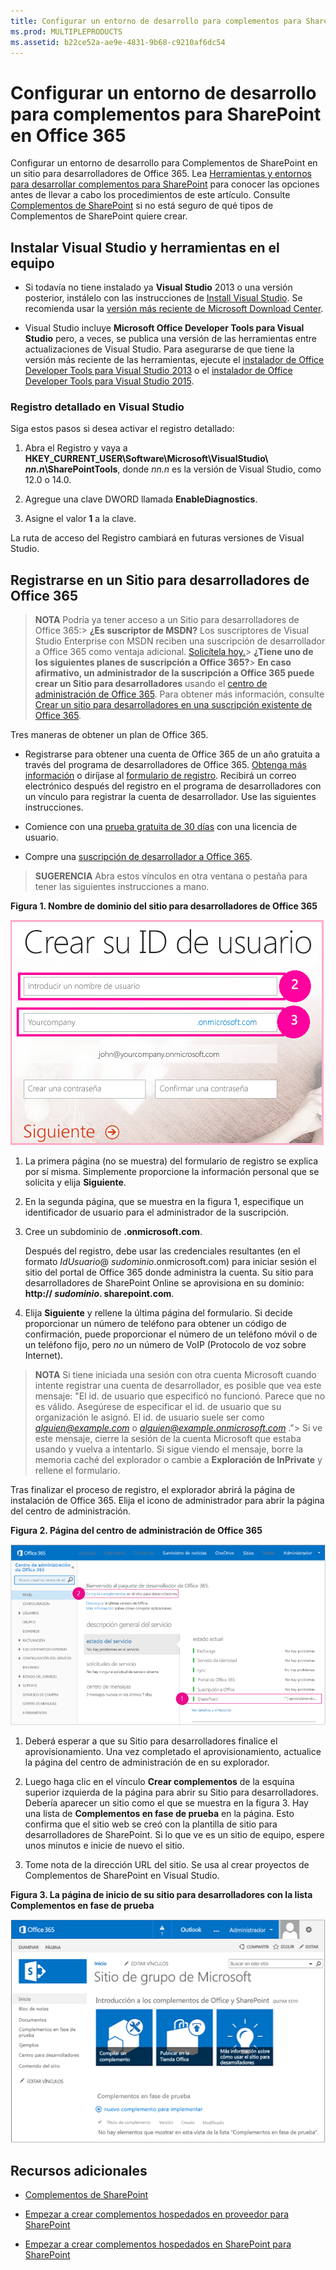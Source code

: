 ```yaml
---
title: Configurar un entorno de desarrollo para complementos para SharePoint en Office 365
ms.prod: MULTIPLEPRODUCTS
ms.assetid: b22ce52a-ae9e-4831-9b68-c9210af6dc54
---
```



# Configurar un entorno de desarrollo para complementos para SharePoint en Office 365
Configurar un entorno de desarrollo para Complementos de SharePoint en un sitio para desarrolladores de Office 365.
Lea  [Herramientas y entornos para desarrollar complementos para SharePoint](tools-and-environments-for-developing-sharepoint-add-ins.md) para conocer las opciones antes de llevar a cabo los procedimientos de este artículo. Consulte [Complementos de SharePoint](sharepoint-add-ins.md) si no está seguro de qué tipos de Complementos de SharePoint quiere crear.





## Instalar Visual Studio y herramientas en el equipo
<a name="devenv_vs"> </a>


- Si todavía no tiene instalado ya **Visual Studio** 2013 o una versión posterior, instálelo con las instrucciones de [Install Visual Studio](http://msdn.microsoft.com/library/da049020-cfda-40d7-8ff4-7492772b620f.aspx). Se recomienda usar la  [versión más reciente de Microsoft Download Center](https://www.visualstudio.com/downloads/download-visual-studio-vs).


- Visual Studio incluye **Microsoft Office Developer Tools para Visual Studio** pero, a veces, se publica una versión de las herramientas entre actualizaciones de Visual Studio. Para asegurarse de que tiene la versión más reciente de las herramientas, ejecute el [instalador de Office Developer Tools para Visual Studio 2013](http://aka.ms/OfficeDevToolsForVS2013) o el [instalador de Office Developer Tools para Visual Studio 2015](http://aka.ms/OfficeDevToolsForVS2015). 



### Registro detallado en Visual Studio

Siga estos pasos si desea activar el registro detallado:




1. Abra el Registro y vaya a **HKEY_CURRENT_USER\\Software\\Microsoft\\VisualStudio\\ _nn.n_\\SharePointTools**, donde _nn.n_ es la versión de Visual Studio, como 12.0 o 14.0.


2. Agregue una clave DWORD llamada **EnableDiagnostics**.


3. Asigne el valor **1** a la clave.


La ruta de acceso del Registro cambiará en futuras versiones de Visual Studio.




## Registrarse en un Sitio para desarrolladores de Office 365
<a name="o365_signup"> </a>


> **NOTA**
>  Podría ya tener acceso a un Sitio para desarrolladores de Office 365:> **¿Es suscriptor de MSDN?** Los suscriptores de Visual Studio Enterprise con MSDN reciben una suscripción de desarrollador a Office 365 como ventaja adicional. [Solicítela hoy.](https://msdn.microsoft.com/subscriptions/manage/default.aspx)> **¿Tiene uno de los siguientes planes de suscripción a Office 365?**> **En caso afirmativo, un administrador de la suscripción a Office 365 puede crear un Sitio para desarrolladores** usando el [centro de administración de Office 365](https://portal.microsoftonline.com/admin/default.aspx). Para obtener más información, consulte  [Crear un sitio para desarrolladores en una suscripción existente de Office 365](create-a-developer-site-on-an-existing-office-365-subscription.md). 




Tres maneras de obtener un plan de Office 365. 




- Registrarse para obtener una cuenta de Office 365 de un año gratuita a través del programa de desarrolladores de Office 365.  [Obtenga más información](http://dev.office.com/devprogram) o diríjase al [formulario de registro](https://profile.microsoft.com/RegSysProfileCenter/wizardnp.aspx?wizid=14b845d0-938c-45af-b061-f798fbb4d170). Recibirá un correo electrónico después del registro en el programa de desarrolladores con un vínculo para registrar la cuenta de desarrollador. Use las siguientes instrucciones.


- Comience con una  [prueba gratuita de 30 días](https://portal.microsoftonline.com/Signup/MainSignUp.aspx?OfferId=6881A1CB-F4EB-4db3-9F18-388898DAF510&amp;DL=DEVELOPERPACK) con una licencia de usuario.


- Compre una  [suscripción de desarrollador a Office 365](https://portal.microsoftonline.com/Signup/MainSignUp.aspx?OfferId=C69E7747-2566-4897-8CBA-B998ED3BAB88&amp;DL=DEVELOPERPACK). 



> **SUGERENCIA**
> Abra estos vínculos en otra ventana o pestaña para tener las siguientes instrucciones a mano. 





**Figura 1. Nombre de dominio del sitio para desarrolladores de Office 365**








![Página 2 del formulario de registro para cuenta de Office 365](images/ff384c69-56bf-4ceb-81c3-8b874e2407f0.png)












1. La primera página (no se muestra) del formulario de registro se explica por sí misma. Simplemente proporcione la información personal que se solicita y elija **Siguiente**.


2. En la segunda página, que se muestra en la figura 1, especifique un identificador de usuario para el administrador de la suscripción.


3. Cree un subdominio de **.onmicrosoft.com**. 

    Después del registro, debe usar las credenciales resultantes (en el formato  _IdUsuario_@ _sudominio_.onmicrosoft.com) para iniciar sesión el sitio del portal de Office 365 donde administra la cuenta. Su sitio para desarrolladores de SharePoint Online se aprovisiona en su dominio: **http:// _sudominio_. sharepoint.com**.


4. Elija **Siguiente** y rellene la última página del formulario. Si decide proporcionar un número de teléfono para obtener un código de confirmación, puede proporcionar el número de un teléfono móvil o de un teléfono fijo, pero *no*  un número de VoIP (Protocolo de voz sobre Internet).




> **NOTA**
> Si tiene iniciada una sesión con otra cuenta Microsoft cuando intente registrar una cuenta de desarrollador, es posible que vea este mensaje: "El id. de usuario que especificó no funcionó. Parece que no es válido. Asegúrese de especificar el id. de usuario que su organización le asignó. El id. de usuario suele ser como  *alguien@example.com*  o *alguien@example.onmicrosoft.com*  ."> Si ve este mensaje, cierre la sesión de la cuenta Microsoft que estaba usando y vuelva a intentarlo. Si sigue viendo el mensaje, borre la memoria caché del explorador o cambie a **Exploración de InPrivate** y rellene el formulario.




Tras finalizar el proceso de registro, el explorador abrirá la página de instalación de Office 365. Elija el icono de administrador para abrir la página del centro de administración.




**Figura 2. Página del centro de administración de Office 365**








![Captura de pantalla que muestra el centro de administración de Office 365.](images/SP15_Office365AdminInset_border.png)








1. Deberá esperar a que su Sitio para desarrolladores finalice el aprovisionamiento. Una vez completado el aprovisionamiento, actualice la página del centro de administración de en su explorador.


2. Luego haga clic en el vínculo **Crear complementos** de la esquina superior izquierda de la página para abrir su Sitio para desarrolladores. Debería aparecer un sitio como el que se muestra en la figura 3. Hay una lista de **Complementos en fase de prueba** en la página. Esto confirma que el sitio web se creó con la plantilla de sitio para desarrolladores de SharePoint. Si lo que ve es un sitio de equipo, espere unos minutos e inicie de nuevo el sitio.


3. Tome nota de la dirección URL del sitio. Se usa al crear proyectos de Complementos de SharePoint en Visual Studio.



**Figura 3. La página de inicio de su sitio para desarrolladores con la lista Complementos en fase de prueba**








![Captura de pantalla que muestra la página principal del sitio para desarrolladores.](images/SP15_DeveloperSiteHome_border.png)












## Recursos adicionales
<a name="SP15SetupSPO365_bk_addlresources"> </a>


-  [Complementos de SharePoint](sharepoint-add-ins.md)


-  [Empezar a crear complementos hospedados en proveedor para SharePoint](get-started-creating-provider-hosted-sharepoint-add-ins.md)


-  [Empezar a crear complementos hospedados en SharePoint para SharePoint](get-started-creating-sharepoint-hosted-sharepoint-add-ins.md)







